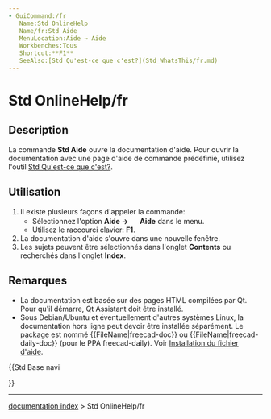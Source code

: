 ```yaml
---
- GuiCommand:/fr
   Name:Std OnlineHelp
   Name/fr:Std Aide
   MenuLocation:Aide → Aide
   Workbenches:Tous
   Shortcut:**F1**
   SeeAlso:[Std Qu'est-ce que c'est?](Std_WhatsThis/fr.md)
---
```


# Std OnlineHelp/fr

## Description

La commande **Std Aide** ouvre la documentation d\'aide. Pour ouvrir la documentation avec une page d\'aide de commande prédéfinie, utilisez l\'outil [Std Qu\'est-ce que c\'est?](Std_WhatsThis/fr.md).

## Utilisation

1.  Il existe plusieurs façons d\'appeler la commande:
    -   Sélectionnez l\'option **Aide → <img src="images/_Std_OnlineHelp.svg" width=16px> Aide** dans le menu.
    -   Utilisez le raccourci clavier: **F1**.
2.  La documentation d\'aide s\'ouvre dans une nouvelle fenêtre.
3.  Les sujets peuvent être sélectionnés dans l\'onglet **Contents** ou recherchés dans l\'onglet **Index**.

## Remarques

-   La documentation est basée sur des pages HTML compilées par Qt. Pour qu\'il démarre, Qt Assistant doit être installé.
-   Sous Debian/Ubuntu et éventuellement d\'autres systèmes Linux, la documentation hors ligne peut devoir être installée séparément. Le package est nommé {{FileName|freecad-doc}} ou {{FileName|freecad-daily-doc}} (pour le PPA freecad-daily). Voir [Installation du fichier d\'aide](Installing_Helpfile/fr.md).





{{Std Base navi

}}

---
[documentation index](../README.md) > Std OnlineHelp/fr
